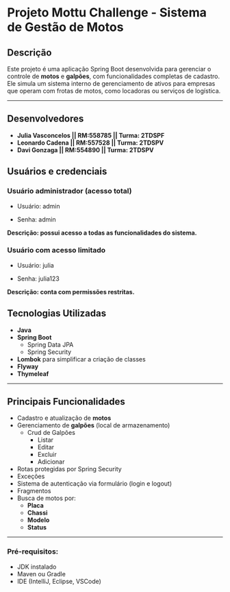# Projeto Mottu Challenge - Sistema de Gestão de Motos

##  Descrição

Este projeto é uma aplicação Spring Boot desenvolvida para gerenciar o controle de **motos** e **galpões**, com funcionalidades completas de cadastro.
Ele simula um sistema interno de gerenciamento de ativos para empresas que operam com frotas de motos, como locadoras ou serviços de logística.

---
## Desenvolvedores
- **Julia Vasconcelos || RM:558785 || Turma: 2TDSPF**
- **Leonardo Cadena || RM:557528 || Turma: 2TDSPV**
- **Davi Gonzaga || RM:554890 || Turma: 2TDSPV**

## Usuários e credenciais 
### Usuário administrador (acesso total)

- Usuário: admin

- Senha: admin

**Descrição: possui acesso a todas as funcionalidades do sistema.**

### Usuário com acesso limitado

- Usuário: julia

- Senha: julia123

**Descrição: conta com permissões restritas.**

## Tecnologias Utilizadas

- **Java**
- **Spring Boot**
  - Spring Data JPA
  - Spring Security
- **Lombok** para simplificar a criação de classes
- **Flyway**
- **Thymeleaf**


---

##  Principais Funcionalidades

- Cadastro e atualização de **motos**
- Gerenciamento de **galpões** (local de armazenamento)
     - Crud de Galpões
        - Listar 
        - Editar
        - Excluir
        - Adicionar
- Rotas protegidas por Spring Security
- Exceções
- Sistema de autenticação via formulário (login e logout)
- Fragmentos
- Busca de motos por:
  - **Placa**
  - **Chassi**
  - **Modelo**
  - **Status**

    
  

---


### Pré-requisitos:
- JDK instalado
- Maven ou Gradle
- IDE (IntelliJ, Eclipse, VSCode)

